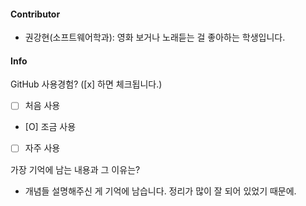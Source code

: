 #### Contributor
- 권강현(소프트웨어학과): 영화 보거나 노래듣는 걸 좋아하는 학생입니다.
#### Info

GitHub 사용경험? ([x] 하면 체크됩니다.)
- [ ] 처음 사용
- [O] 조금 사용
- [ ] 자주 사용

가장 기억에 남는 내용과 그 이유는? 
- 개념들 설명해주신 게 기억에 남습니다. 정리가 많이 잘 되어 있었기 때문에.
